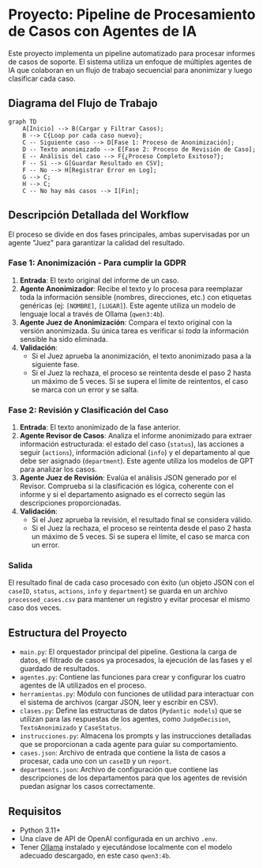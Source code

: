 # Proyecto: Pipeline de Procesamiento de Casos con Agentes de IA

Este proyecto implementa un pipeline automatizado para procesar informes de casos de soporte. El sistema utiliza un enfoque de múltiples agentes de IA que colaboran en un flujo de trabajo secuencial para anonimizar y luego clasificar cada caso.

## Diagrama del Flujo de Trabajo

```mermaid
graph TD
    A[Inicio] --> B(Cargar y Filtrar Casos);
    B --> C{Loop por cada caso nuevo};
    C -- Siguiente caso --> D[Fase 1: Proceso de Anonimización];
    D -- Texto anonimizado --> E[Fase 2: Proceso de Revisión de Caso];
    E -- Análisis del caso --> F{¿Proceso Completo Exitoso?};
    F -- Sí --> G[Guardar Resultado en CSV];
    F -- No --> H[Registrar Error en Log];
    G --> C;
    H --> C;
    C -- No hay más casos --> I[Fin];
```

## Descripción Detallada del Workflow

El proceso se divide en dos fases principales, ambas supervisadas por un agente "Juez" para garantizar la calidad del resultado.

### Fase 1: Anonimización - Para cumplir la GDPR

1.  **Entrada**: El texto original del informe de un caso.
2.  **Agente Anonimizador**: Recibe el texto y lo procesa para reemplazar toda la información sensible (nombres, direcciones, etc.) con etiquetas genéricas (ej: `[NOMBRE]`, `[LUGAR]`). Este agente utiliza un modelo de lenguaje local a través de Ollama (`qwen3:4b`).
3.  **Agente Juez de Anonimización**: Compara el texto original con la versión anonimizada. Su única tarea es verificar si *toda* la información sensible ha sido eliminada.
4.  **Validación**:
    *   Si el Juez aprueba la anonimización, el texto anonimizado pasa a la siguiente fase.
    *   Si el Juez la rechaza, el proceso se reintenta desde el paso 2 hasta un máximo de 5 veces. Si se supera el límite de reintentos, el caso se marca con un error y se salta.

### Fase 2: Revisión y Clasificación del Caso

1.  **Entrada**: El texto anonimizado de la fase anterior.
2.  **Agente Revisor de Casos**: Analiza el informe anonimizado para extraer información estructurada: el estado del caso (`status`), las acciones a seguir (`actions`), información adicional (`info`) y el departamento al que debe ser asignado (`department`). Este agente utiliza los modelos de GPT para analizar los casos.
3.  **Agente Juez de Revisión**: Evalúa el análisis JSON generado por el Revisor. Comprueba si la clasificación es lógica, coherente con el informe y si el departamento asignado es el correcto según las descripciones proporcionadas.
4.  **Validación**:
    *   Si el Juez aprueba la revisión, el resultado final se considera válido.
    *   Si el Juez la rechaza, el proceso se reintenta desde el paso 2 hasta un máximo de 5 veces. Si se supera el límite, el caso se marca con un error.

### Salida

El resultado final de cada caso procesado con éxito (un objeto JSON con el `caseID`, `status`, `actions`, `info` y `department`) se guarda en un archivo `processed_cases.csv` para mantener un registro y evitar procesar el mismo caso dos veces.

## Estructura del Proyecto

-   `main.py`: El orquestador principal del pipeline. Gestiona la carga de datos, el filtrado de casos ya procesados, la ejecución de las fases y el guardado de resultados.
-   `agentes.py`: Contiene las funciones para crear y configurar los cuatro agentes de IA utilizados en el proceso.
-   `herramientas.py`: Módulo con funciones de utilidad para interactuar con el sistema de archivos (cargar JSON, leer y escribir en CSV).
-   `clases.py`: Define las estructuras de datos (`Pydantic models`) que se utilizan para las respuestas de los agentes, como `JudgeDecision`, `TextoAnonimizado` y `CaseStatus`.
-   `instrucciones.py`: Almacena los prompts y las instrucciones detalladas que se proporcionan a cada agente para guiar su comportamiento.
-   `cases.json`: Archivo de entrada que contiene la lista de casos a procesar, cada uno con un `caseID` y un `report`.
-   `departments.json`: Archivo de configuración que contiene las descripciones de los departamentos para que los agentes de revisión puedan asignar los casos correctamente.

## Requisitos

-   Python 3.11+
-   Una clave de API de OpenAI configurada en un archivo `.env`.
-   Tener [Ollama](https://ollama.com/) instalado y ejecutándose localmente con el modelo adecuado descargado, en este caso `qwen3:4b`.

